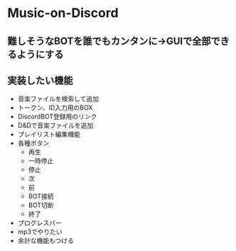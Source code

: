# Music-on-Discord
## 難しそうなBOTを誰でもカンタンに→GUIで全部できるようにする
## 実装したい機能
* 音楽ファイルを検索して追加
* トークン、ID入力用のBOX
* DiscordBOT登録用のリンク
* D&Dで音楽ファイルを追加
* プレイリスト編集機能
* 各種ボタン
    * 再生
    * 一時停止
    * 停止
    * 次
    * 前
    * BOT接続
    * BOT切断
    * 終了
* プログレスバー
* mp3でやりたい
* 余計な機能もつける